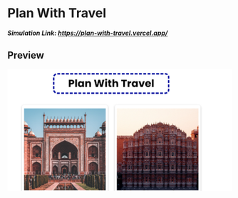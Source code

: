 # Plan With Travel
***Simulation Link: https://plan-with-travel.vercel.app/***
## Preview
![Counter Screenshot](plan.png)


